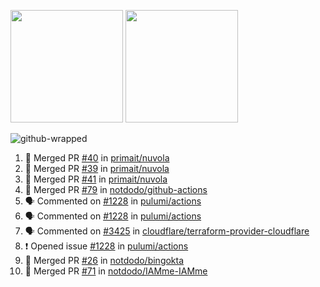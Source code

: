 <a href="https://github.com/notdodo"><img src="https://github-readme-stats.vercel.app/api?username=notdodo&count_private=true&theme=dark" height="180" /></a> <a href="https://github.com/notdodo"><img src="https://github-readme-stats.vercel.app/api/top-langs/?username=notdodo&langs_count=8&theme=dark&hide=tex,java,html,css&layout=compact" height="180" /></a>

![github-wrapped](https://github.com/notdodo/notdodo/assets/6991986/fb310ed4-7b6b-48dd-a447-4c85e6000edb)

<!--START_SECTION:activity-->
1. 🎉 Merged PR [#40](https://github.com/primait/nuvola/pull/40) in [primait/nuvola](https://github.com/primait/nuvola)
2. 🎉 Merged PR [#39](https://github.com/primait/nuvola/pull/39) in [primait/nuvola](https://github.com/primait/nuvola)
3. 🎉 Merged PR [#41](https://github.com/primait/nuvola/pull/41) in [primait/nuvola](https://github.com/primait/nuvola)
4. 🎉 Merged PR [#79](https://github.com/notdodo/github-actions/pull/79) in [notdodo/github-actions](https://github.com/notdodo/github-actions)
5. 🗣 Commented on [#1228](https://github.com/pulumi/actions/issues/1228#issuecomment-2241079806) in [pulumi/actions](https://github.com/pulumi/actions)
6. 🗣 Commented on [#1228](https://github.com/pulumi/actions/issues/1228#issuecomment-2234360429) in [pulumi/actions](https://github.com/pulumi/actions)
7. 🗣 Commented on [#3425](https://github.com/cloudflare/terraform-provider-cloudflare/issues/3425#issuecomment-2230226986) in [cloudflare/terraform-provider-cloudflare](https://github.com/cloudflare/terraform-provider-cloudflare)
8. ❗ Opened issue [#1228](https://github.com/pulumi/actions/issues/1228) in [pulumi/actions](https://github.com/pulumi/actions)
9. 🎉 Merged PR [#26](https://github.com/notdodo/bingokta/pull/26) in [notdodo/bingokta](https://github.com/notdodo/bingokta)
10. 🎉 Merged PR [#71](https://github.com/notdodo/IAMme-IAMme/pull/71) in [notdodo/IAMme-IAMme](https://github.com/notdodo/IAMme-IAMme)
<!--END_SECTION:activity-->
